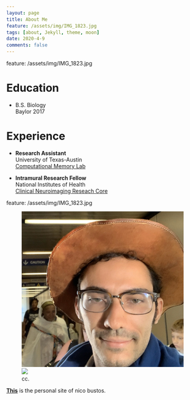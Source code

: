```yaml
---
layout: page
title: About Me
feature: /assets/img/IMG_1823.jpg
tags: [about, Jekyll, theme, moon]
date: 2020-4-9
comments: false
---
```

    

feature: /assets/img/IMG_1823.jpg



# Education

* B.S. Biology <br/>
         Baylor 2017
         
# Experience

* **Research Assistant** <br/>
         University of Texas-Austin <br/>
         [Computational Memory Lab](https://www.lewpealab.org/)
    
* **Intramural Research Fellow** <br/>
        National Institutes of Health <br/>
        [Clinical Neuroimaging Reseach Core](https://www.niaaa.nih.gov/clinical-neuroimaging-research-core)


feature: /assets/img/IMG_1823.jpg

<figure class="half">
    <a href="/assets/img/IMG_1823.jpg"><img src="/assets/img/IMG_1823.jpg"></a>
    <a href="/img/nihlogo.jpg"><img src="/img/nihlogo.jpg"></a>
    <figcaption>cc.</figcaption>
</figure>


<a href="https://nbustos.github.io/nbustos"><b>This</b></a> is the personal site of nico bustos.
